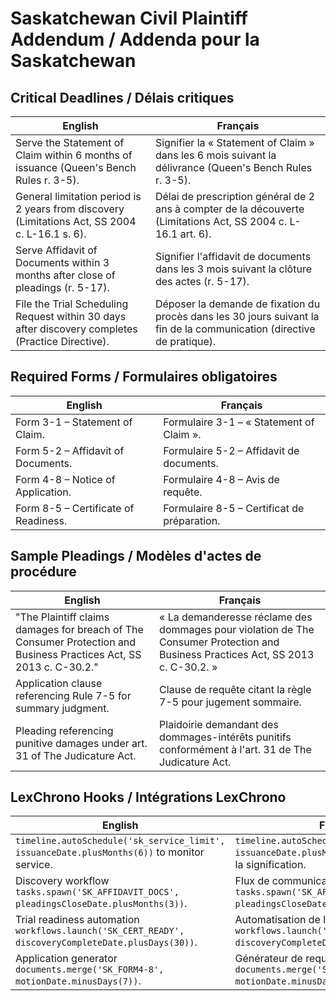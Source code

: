 # Saskatchewan Civil Plaintiff Addendum / Addenda pour la Saskatchewan

## Critical Deadlines / Délais critiques
| English | Français |
| --- | --- |
| Serve the Statement of Claim within 6 months of issuance (Queen's Bench Rules r. 3-5). | Signifier la « Statement of Claim » dans les 6 mois suivant la délivrance (Queen's Bench Rules r. 3-5). |
| General limitation period is 2 years from discovery (Limitations Act, SS 2004 c. L-16.1 s. 6). | Délai de prescription général de 2 ans à compter de la découverte (Limitations Act, SS 2004 c. L-16.1 art. 6). |
| Serve Affidavit of Documents within 3 months after close of pleadings (r. 5-17). | Signifier l'affidavit de documents dans les 3 mois suivant la clôture des actes (r. 5-17). |
| File the Trial Scheduling Request within 30 days after discovery completes (Practice Directive). | Déposer la demande de fixation du procès dans les 30 jours suivant la fin de la communication (directive de pratique). |

## Required Forms / Formulaires obligatoires
| English | Français |
| --- | --- |
| Form 3-1 – Statement of Claim. | Formulaire 3-1 – « Statement of Claim ». |
| Form 5-2 – Affidavit of Documents. | Formulaire 5-2 – Affidavit de documents. |
| Form 4-8 – Notice of Application. | Formulaire 4-8 – Avis de requête. |
| Form 8-5 – Certificate of Readiness. | Formulaire 8-5 – Certificat de préparation. |

## Sample Pleadings / Modèles d'actes de procédure
| English | Français |
| --- | --- |
| "The Plaintiff claims damages for breach of The Consumer Protection and Business Practices Act, SS 2013 c. C-30.2." | « La demanderesse réclame des dommages pour violation de The Consumer Protection and Business Practices Act, SS 2013 c. C-30.2. » |
| Application clause referencing Rule 7-5 for summary judgment. | Clause de requête citant la règle 7-5 pour jugement sommaire. |
| Pleading referencing punitive damages under art. 31 of The Judicature Act. | Plaidoirie demandant des dommages-intérêts punitifs conformément à l'art. 31 de The Judicature Act. |

## LexChrono Hooks / Intégrations LexChrono
| English | Français |
| --- | --- |
| `timeline.autoSchedule('sk_service_limit', issuanceDate.plusMonths(6))` to monitor service. | `timeline.autoSchedule('sk_service_limit', issuanceDate.plusMonths(6))` pour surveiller la signification. |
| Discovery workflow `tasks.spawn('SK_AFFIDAVIT_DOCS', pleadingsCloseDate.plusMonths(3))`. | Flux de communication `tasks.spawn('SK_AFFIDAVIT_DOCS', pleadingsCloseDate.plusMonths(3))`. |
| Trial readiness automation `workflows.launch('SK_CERT_READY', discoveryCompleteDate.plusDays(30))`. | Automatisation de la préparation `workflows.launch('SK_CERT_READY', discoveryCompleteDate.plusDays(30))`. |
| Application generator `documents.merge('SK_FORM4-8', motionDate.minusDays(7))`. | Générateur de requêtes `documents.merge('SK_FORM4-8', motionDate.minusDays(7))`. |
